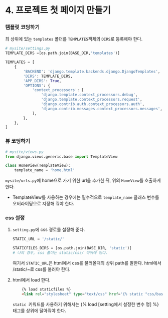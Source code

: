 # 4. 프로젝트 첫 페이지 만들기

### 템플릿 코딩하기

최 상위에 있는 `templates` 폴더를 `TEMPLATES`객체의 `DIRS`로 등록해야 한다.

```python
# mysite/settings.py
TEMPLATE_DIRS =[os.path.join(BASE_DIR,'templates')]

TEMPLATES = [
    {
        'BACKEND': 'django.template.backends.django.DjangoTemplates',
        'DIRS': TEMPLATE_DIRS,
        'APP_DIRS': True,
        'OPTIONS': {
            'context_processors': [
                'django.template.context_processors.debug',
                'django.template.context_processors.request',
                'django.contrib.auth.context_processors.auth',
                'django.contrib.messages.context_processors.messages',
            ],
        },
    },
]
```



### 뷰 코딩하기

```python
# mysite/views.py
from django.views.generic.base import TemplateView

class HomeView(TemplateView):
    template_name = 'home.html'
```

`mysite/urls.py`에 home으로 가기 위한 url을 추가한 뒤, 위의 `HomeView`를 호출하게 한다.

- TemplateView를 사용하는 경우에는 필수적으로 `template_name` 클래스 변수를 오버라이딩으로 지정해 줘야 한다.



### css 설정

1. `setting.py`에 css 경로를 설정해 준다.

   ```python
   STATIC_URL = '/static/'
   
   STATICFILES_DIRS = [os.path.join(BASE_DIR, 'static')]
   # 나의 경우, css 폴더는 static/css/ 하위에 있다.
   ```

   여기서 `STATIC_URL`은 html에서 css를 불러올때의 상위 path를 말한다. html에서 /static/~로 css를 불러야 한다.

   

2. html에서 load 한다.

   ```html
       {% load staticfiles %}
       <link rel="stylesheet" type="text/css" href='{% static "css/base.css" %}'/>
   ```

   `static `키워드를 사용하기 위해서는 {% load [setting에서 설정한 변수 명] %} 태그를 상위에 달아줘야 한다.